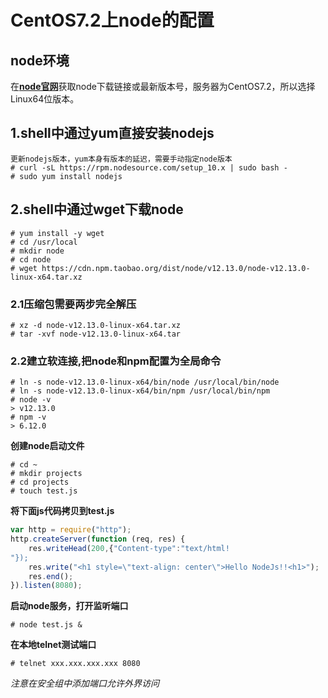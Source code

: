 # CentOS7.2上node的配置
## node环境
在[**node官网**](http://nodejs.cn/download/)获取node下载链接或最新版本号，服务器为CentOS7.2，所以选择Linux64位版本。

## **1.shell中通过yum直接安装nodejs** ##
```shell
更新nodejs版本，yum本身有版本的延迟，需要手动指定node版本
# curl -sL https://rpm.nodesource.com/setup_10.x | sudo bash -
# sudo yum install nodejs
```
## **2.shell中通过wget下载node** ##
```shell
# yum install -y wget
# cd /usr/local
# mkdir node
# cd node
# wget https://cdn.npm.taobao.org/dist/node/v12.13.0/node-v12.13.0-linux-x64.tar.xz
```
### **2.1压缩包需要两步完全解压** ###
```shell
# xz -d node-v12.13.0-linux-x64.tar.xz
# tar -xvf node-v12.13.0-linux-x64.tar
```
### **2.2建立软连接,把node和npm配置为全局命令** ###
```shell
# ln -s node-v12.13.0-linux-x64/bin/node /usr/local/bin/node
# ln -s node-v12.13.0-linux-x64/bin/npm /usr/local/bin/npm
# node -v
> v12.13.0
# npm -v
> 6.12.0
```
**创建node启动文件**
```shell
# cd ~
# mkdir projects
# cd projects
# touch test.js
```
**将下面js代码拷贝到test.js**
```javascript
var http = require("http");
http.createServer(function (req, res) {
    res.writeHead(200,{"Content-type":"text/html!
"});
    res.write("<h1 style=\"text-align: center\">Hello NodeJs!!<h1>");
    res.end();
}).listen(8080);
```
**启动node服务，打开监听端口**
```shell
# node test.js &
```
**在本地telnet测试端口**
```shell
# telnet xxx.xxx.xxx.xxx 8080
```
*注意在安全组中添加端口允许外界访问*
